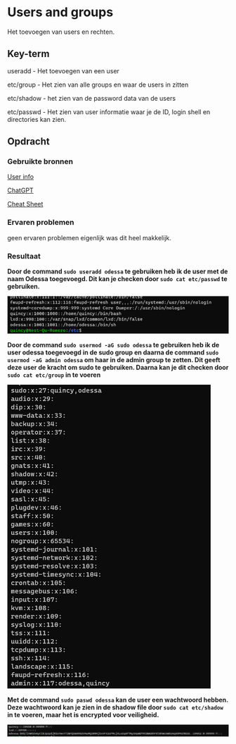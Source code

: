 # Users and groups
Het toevoegen van users en rechten.

## Key-term
useradd - Het toevoegen van een user

etc/group - Het zien van alle groups en waar de users in zitten

etc/shadow - het zien van de password data van de users

etc/passwd - Het zien van user informatie waar je de ID, login shell en directories kan zien.
## Opdracht
### Gebruikte bronnen
[User info](https://phoenixnap.com/kb/linux-user-create)


[ChatGPT](https://chat.openai.com/)

[Cheat Sheet](https://cheatography.com/davechild/cheat-sheets/linux-command-line/)


### Ervaren problemen
geen ervaren problemen eigenlijk was dit heel makkelijk.

### Resultaat

**Door de command `sudo useradd odessa` te gebruiken heb ik de user met de naam Odessa toegevoegd. Dit kan je checken door `sudo cat etc/passwd` te gebruiken.**

![user added](/00_includes/user-odessa-added.png)


**Door de command `sudo usermod -aG sudo odessa` te gebruiken heb ik de user odessa toegevoegd in de sudo group en daarna de command `sudo usermod -aG admin odessa` om haar in de admin group te zetten. Dit geeft deze user de kracht om sudo te gebruiken. Daarna kan je dit checken door `sudo cat etc/group` in te voeren**

![user in groups](/00_includes/User-added-to-groups.png)

**Met de command `sudo paswd odessa` kan de user een wachtwoord hebben. Deze wachtwoord kan je zien in de shadow file door `sudo cat etc/shadow` in te voeren, maar het is encrypted voor veiligheid.**

![user password shown](/00_includes/user-passwd.png)


